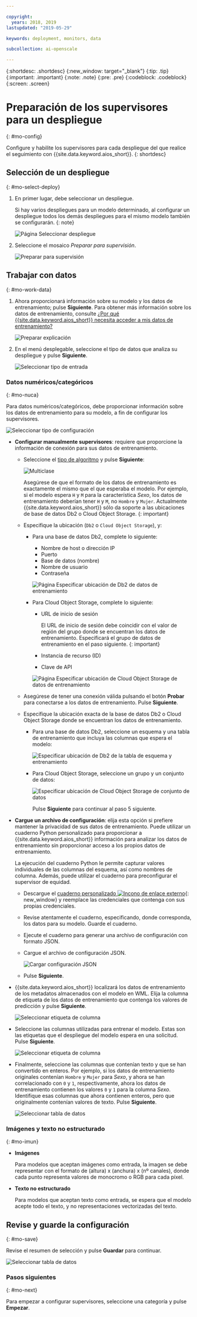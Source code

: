 ```yaml
---

copyright:
  years: 2018, 2019
lastupdated: "2019-05-29"

keywords: deployment, monitors, data

subcollection: ai-openscale

---
```


{:shortdesc: .shortdesc}
{:new_window: target="_blank"}
{:tip: .tip}
{:important: .important}
{:note: .note}
{:pre: .pre}
{:codeblock: .codeblock}
{:screen: .screen}

# Preparación de los supervisores para un despliegue
{: #mo-config}

Configure y habilite los supervisores para cada despliegue del que realice el seguimiento con {{site.data.keyword.aios_short}}.
{: shortdesc}

## Selección de un despliegue
{: #mo-select-deploy}

1.  En primer lugar, debe seleccionar un despliegue.

    Si hay varios despliegues para un modelo determinado, al configurar un despliegue todos los demás despliegues para el mismo modelo también se configurarán.
    {: note}

    ![Página Seleccionar despliegue](images/config-select-deploy.png)

1.  Seleccione el mosaico *Preparar para supervisión*.

    ![Preparar para supervisión](images/config-prep-monitor.png)

## Trabajar con datos
{: #mo-work-data}

1.  Ahora proporcionará información sobre su modelo y los datos de entrenamiento; pulse **Siguiente**. Para obtener más información sobre los datos de entrenamiento, consulte [¿Por qué {{site.data.keyword.aios_short}} necesita acceder a mis datos de entrenamiento?](/docs/services/ai-openscale?topic=ai-openscale-trainingdata#trainingdata)

    ![Preparar explicación](images/config-what-monitor.png)

1.  En el menú desplegable, seleccione el tipo de datos que analiza su despliegue y pulse **Siguiente**.

    ![Seleccionar tipo de entrada](images/config-input-monitor.png)

### Datos numéricos/categóricos
{: #mo-nuca}

Para datos numéricos/categóricos, debe proporcionar información sobre los datos de entrenamiento para su modelo, a fin de configurar los supervisores.

  ![Seleccionar tipo de configuración](images/config-manual-monitor.png)

- **Configurar manualmente supervisores**: requiere que proporcione la información de conexión para sus datos de entrenamiento.

    - Seleccione el [tipo de algoritmo](/docs/services/ai-openscale?topic=ai-openscale-acc-monitor#acc-understand) y pulse **Siguiente**:

      ![Multiclase](images/multiclass.png)

      Asegúrese de que el formato de los datos de entrenamiento es exactamente el mismo que el que esperaba el modelo. Por ejemplo, si el modelo espera `H` y `M` para la característica *Sexo*, los datos de entrenamiento deberían tener `H` y `M`, no `Hombre` y `Mujer`. Actualmente {{site.data.keyword.aios_short}} sólo da soporte a las ubicaciones de base de datos Db2 o Cloud Object Storage.
        {: important}

    - Especifique la ubicación (`Db2` o `Cloud Object Storage`), y:

        - Para una base de datos Db2, complete lo siguiente:

            - Nombre de host o dirección IP
            - Puerto
            - Base de datos (nombre)
            - Nombre de usuario
            - Contraseña

            ![Página Especificar ubicación de Db2 de datos de entrenamiento](images/config-train-db2-monitor.png)

        - Para Cloud Object Storage, complete lo siguiente:

            - URL de inicio de sesión

              El URL de inicio de sesión debe coincidir con el valor de región del grupo donde se encuentran los datos de entrenamiento. Especificará el grupo de datos de entrenamiento en el paso siguiente.
              {: important}

            - Instancia de recurso (ID)
            - Clave de API

            ![Página Especificar ubicación de Cloud Object Storage de datos de entrenamiento](images/config-train-cos-monitor.png)

    - Asegúrese de tener una conexión válida pulsando el botón **Probar** para conectarse a los datos de entrenamiento. Pulse **Siguiente**.

    - Especifique la ubicación exacta de la base de datos Db2 o Cloud Object Storage donde se encuentran los datos de entrenamiento.

        - Para una base de datos Db2, seleccione un esquema y una tabla de entrenamiento que incluya las columnas que espera el modelo:

          ![Especificar ubicación de Db2 de la tabla de esquema y entrenamiento](images/fair-config-table-db2.png)

        - Para Cloud Object Storage, seleccione un grupo y un conjunto de datos:

          ![Especificar ubicación de Cloud Object Storage de conjunto de datos](images/fair-config-dset-cos.png)

          Pulse **Siguiente** para continuar al paso 5 siguiente.

- **Cargue un archivo de configuración**: elija esta opción si prefiere mantener la privacidad de sus datos de entrenamiento. Puede utilizar un cuaderno Python personalizado para proporcionar a {{site.data.keyword.aios_short}} información para analizar los datos de entrenamiento sin proporcionar acceso a los propios datos de entrenamiento.

  La ejecución del cuaderno Python le permite capturar valores individuales de las columnas del esquema, así como nombres de columna. Además, puede utilizar el cuaderno para preconfigurar el supervisor de equidad.

    - Descargue el [cuaderno personalizado ![Incono de enlace externo](../../icons/launch-glyph.svg "Incono de enlace externo")](https://github.com/IBM-Watson/aios-data-distribution/blob/master/training_statistics_notebook.ipynb){: new_window} y reemplace las credenciales que contenga con sus propias credenciales.

    - Revise atentamente el cuaderno, especificando, donde corresponda, los datos para su modelo. Guarde el cuaderno.

    - Ejecute el cuaderno para generar una archivo de configuración con formato JSON.

    - Cargue el archivo de configuración JSON.

        ![Cargar configuración JSON](images/config-json-monitor.png)

    - Pulse **Siguiente**.

- {{site.data.keyword.aios_short}} localizará los datos de entrenamiento de los metadatos almacenados con el modelo en WML. Elija la columna de etiqueta de los datos de entrenamiento que contenga los valores de predicción y pulse **Siguiente**.

  ![Seleccionar etiqueta de columna](images/fair-config-column.png)

- Seleccione las columnas utilizadas para entrenar el modelo. Estas son las etiquetas que el despliegue del modelo espera en una solicitud. Pulse **Siguiente**.

    ![Seleccionar etiqueta de columna](images/explain-select-column.png)

- Finalmente, seleccione las columnas que contenían texto y que se han convertido en enteros. Por ejemplo, si los datos de entrenamiento originales contenían `Hombre` y `Mujer` para *Sexo*, y ahora se han correlacionado con `0` y `1`, respectivamente, ahora los datos de entrenamiento contienen los valores `0` y `1` para la columna *Sexo*. Identifique esas columnas que ahora contienen enteros, pero que originalmente contenían valores de texto. Pulse **Siguiente**.

    ![Seleccionar tabla de datos](images/explain-text-column.png)

### Imágenes y texto no estructurado
{: #mo-imun}

- **Imágenes**

  Para modelos que aceptan imágenes como entrada, la imagen se debe representar con el formato de (altura) x (anchura) x (nº canales), donde cada punto representa valores de monocromo o RGB para cada píxel.

- **Texto no estructurado**

   Para modelos que aceptan texto como entrada, se espera que el modelo acepte todo el texto, y no representaciones vectorizadas del texto.

## Revise y guarde la configuración
{: #mo-save}

Revise el resumen de selección y pulse **Guardar** para continuar.

  ![Seleccionar tabla de datos](images/config-summary-monitor.png)

### Pasos siguientes
{: #mo-next}

Para empezar a configurar supervisores, seleccione una categoría y pulse **Empezar**.
